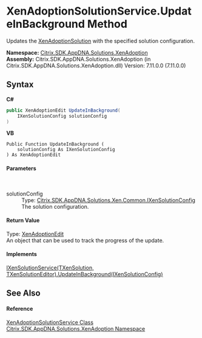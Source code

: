# XenAdoptionSolutionService.UpdateInBackground Method 
 

Updates the <a href="257383db-8875-0a8f-2365-573f372e35da">XenAdoptionSolution</a> with the specified solution configuration.

**Namespace:**&nbsp;<a href="2a3ca15a-daca-4e24-783c-63ca2cba5f92">Citrix.SDK.AppDNA.Solutions.XenAdoption</a><br />**Assembly:**&nbsp;Citrix.SDK.AppDNA.Solutions.XenAdoption (in Citrix.SDK.AppDNA.Solutions.XenAdoption.dll) Version: 7.11.0.0 (7.11.0.0)

## Syntax

**C#**
```csharp
public XenAdoptionEdit UpdateInBackground(
	IXenSolutionConfig solutionConfig
)
```

**VB**
```vbnet
Public Function UpdateInBackground ( 
	solutionConfig As IXenSolutionConfig
) As XenAdoptionEdit
```


#### Parameters
&nbsp;<dl><dt>solutionConfig</dt><dd>Type: <a href="f190d9a2-dc65-8675-76ac-56c23da6c3af">Citrix.SDK.AppDNA.Solutions.Xen.Common.IXenSolutionConfig</a><br />The solution configuration.</dd></dl>

#### Return Value
Type: <a href="4d5b8969-28e9-47fa-b836-f66106ef4705">XenAdoptionEdit</a><br />An object that can be used to track the progress of the update.

#### Implements
<a href="03998a7c-1343-a975-f5f2-b461b9590450">IXenSolutionService(TXenSolution, TXenSolutionEditor).UpdateInBackground(IXenSolutionConfig)</a><br />

## See Also


#### Reference
<a href="3d02a0c7-f5b0-3f4d-91a4-495762065f18">XenAdoptionSolutionService Class</a><br /><a href="2a3ca15a-daca-4e24-783c-63ca2cba5f92">Citrix.SDK.AppDNA.Solutions.XenAdoption Namespace</a><br />